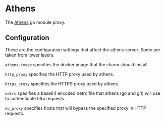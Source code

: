 Athens
======

The [Athens](https://docs.gomods.io/) go module proxy.

Configuration
-------------

These are the configuration settings that affect the athens server. Some
are taken from lower layers.

`athens-image` specifies the docker image that the charm should install.

`http_proxy` specifies the HTTP proxy used by athens.

`https_proxy` specifies the HTTPS proxy used by athens.

`netrc` specifies a base64 encoded netrc file that athens (go and git)
will use to authenticate http requests.

`no_proxy` specifies hosts that will bypass the specified proxy in
HTTP requests.
